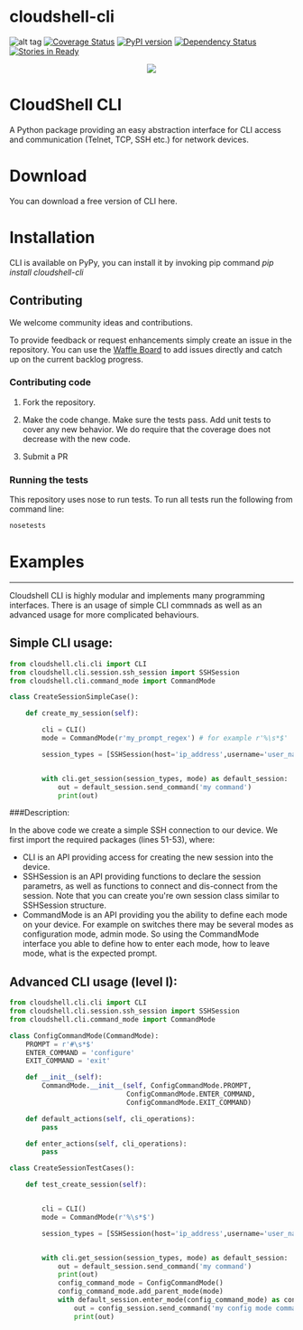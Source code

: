 # cloudshell-cli
![alt tag](https://travis-ci.org/QualiSystems/cloudshell-cli.svg?branch=7.0_refactoring)
[![Coverage Status](https://coveralls.io/repos/github/QualiSystems/cloudshell-cli/badge.svg?branch=dev)](https://coveralls.io/github/QualiSystems/cloudshell-cli?branch=dev)
[![PyPI version](https://badge.fury.io/py/cloudshell-cli.svg)](https://badge.fury.io/py/cloudshell-cli)
[![Dependency Status](https://dependencyci.com/github/QualiSystems/cloudshell-cli/badge)](https://dependencyci.com/github/QualiSystems/cloudshell-cli)
[![Stories in Ready](https://badge.waffle.io/QualiSystems/cloudshell-cli.svg?label=ready&title=Ready)](http://waffle.io/QualiSystems/cloudshell-cli)

<p align="center">
<img src="https://github.com/QualiSystems/devguide_source/raw/master/logo.png"></img>
</p>

# CloudShell CLI
A Python package providing an easy abstraction interface for CLI access and communication (Telnet, TCP, SSH etc.) for network devices.

# Download
You can download a free version of CLI here. 

# Installation
CLI is available on PyPy, you can install it by invoking pip command _pip install cloudshell-cli_

## Contributing 

We welcome community ideas and contributions. 

To provide feedback or request enhancements simply create an issue in the repository. 
You can use the [Waffle Board](https://waffle.io/QualiSystems/cloudshell-cli) to add issues directly and catch up on the current backlog progress.

### Contributing code

1. Fork the repository. 

2. Make the code change. Make sure the tests pass. Add unit tests to cover any new behavior. We do require that the coverage does not decrease with the new code.

3. Submit a PR 

### Running the tests

This repository uses nose to run tests. To run all tests run the following from command line:

```Bash
nosetests
```

# Examples
-------------------------------------------------------------------------------------------------------------------

Cloudshell CLI is highly modular and implements many programming interfaces. There is an usage of simple CLI commnads as well as an advanced usage for more complicated behaviours. 

## Simple CLI usage:
```python
from cloudshell.cli.cli import CLI
from cloudshell.cli.session.ssh_session import SSHSession
from cloudshell.cli.command_mode import CommandMode

class CreateSessionSimpleCase():

    def create_my_session(self):

        cli = CLI()
        mode = CommandMode(r'my_prompt_regex') # for example r'%\s*$'

        session_types = [SSHSession(host='ip_address',username='user_name',password='password')]


        with cli.get_session(session_types, mode) as default_session:
            out = default_session.send_command('my command')
            print(out)

```
###Description:

In the above code we create a simple SSH connection to our device. We first import the required packages (lines 51-53), where:
- CLI is an API providing access for creating the new session into the device. 
- SSHSession is an API providing functions to declare the session parametrs, as well as functions to connect and dis-connect from the session. Note that you can create you're own session class similar to SSHSession structure.
- CommandMode is an API providing you the ability to define each mode on your device. For example on switches there may be several modes as configuration mode, admin mode. So using the CommandMode interface you able to define how to enter each mode, how to leave mode, what is the expected prompt.

## Advanced CLI usage (level I):
```python
from cloudshell.cli.cli import CLI
from cloudshell.cli.session.ssh_session import SSHSession
from cloudshell.cli.command_mode import CommandMode

class ConfigCommandMode(CommandMode):
    PROMPT = r'#\s*$'
    ENTER_COMMAND = 'configure'
    EXIT_COMMAND = 'exit'

    def __init__(self):
        CommandMode.__init__(self, ConfigCommandMode.PROMPT,
                             ConfigCommandMode.ENTER_COMMAND,
                             ConfigCommandMode.EXIT_COMMAND)

    def default_actions(self, cli_operations):
        pass

    def enter_actions(self, cli_operations):
        pass

class CreateSessionTestCases():

    def test_create_session(self):


        cli = CLI()
        mode = CommandMode(r'%\s*$')

        session_types = [SSHSession(host='ip_address',username='user_name',password='password')]


        with cli.get_session(session_types, mode) as default_session:
            out = default_session.send_command('my command')
            print(out)
            config_command_mode = ConfigCommandMode()
            config_command_mode.add_parent_mode(mode)
            with default_session.enter_mode(config_command_mode) as config_session:
                out = config_session.send_command('my config mode command')
                print(out)
```
